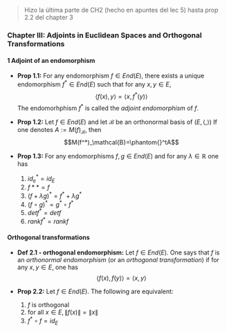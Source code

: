 > Hizo la última parte de CH2 (hecho en apuntes del lec 5) hasta prop 2.2 del chapter 3

### Chapter III: Adjoints in Euclidean Spaces and Orthogonal Transformations

#### 1 Adjoint of an endomorphism
- **Prop 1.1:** For any endomorphism $f\in End(E)$, there exists a unique endomorphism $f^*\in End(E)$ such that for any $x,y\in E$,
$$\langle f(x), y \rangle = \langle x, f^*(y)\rangle$$
    The endomorhphism $f^*$ is called the *adjoint endomorphism* of $f$.

- **Prop 1.2:** Let $f\in End(E)$ and let $\mathcal{B}$ be an orthonormal basis of $(E,\langle,\rangle)$ If one denotes $A:=M(f)_\mathcal{B}$, then
$$M(f^*)_\mathcal{B}=\phantom{}^tA$$

- **Prop 1.3:** For any endomorphisms $f,g\in End(E)$ and for any $\lambda\in\mathbb{R}$ one has
  1. $id_e^*=id_E$
  2. $f**=f$
  3. $(f+\lambda g)^*=f^*+\lambda g^*$
  4. $(f\circ g)^*=g^*\circ f^*$
  5. $det f^* = det f$
  6. $rank f^* = rank f$

#### Orthogonal transformations

- **Def 2.1 - orthogonal endomorphism:** Let $f\in End(E)$. One says that $f$ is an *orthonormal endomorphism* (or an *orthogonal transformation*) if for any $x,y\in E$, one has
$$\langle f(x), f(y)\rangle = \langle x,y \rangle$$

- **Prop 2.2:** Let $f\in End(E)$. The following are equivalent:
  1. $f$ is orthogonal
  2. for all $x\in E, \|f(x)\|=\|x\|$
  3. $f^*\circ f=id_E$